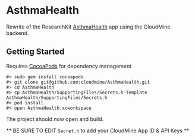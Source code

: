 # AsthmaHealth

Rewrite of the ResearchKit [AsthmaHealth](https://github.com/ResearchKit/AsthmaHealth) app using the CloudMine backend.

## Getting Started

Requires [CocoaPods](https://cocoapods.org/) for dependency management

```
#> sudo gem install cocoapods
#> git clone git@github.com:cloudmine/AsthmaHealth.git
#> cd AsthmaHealth
#> cp AsthmaHealth/SupportingFiles/Secrets.h-Template AsthmaHealth/SupportingFiles/Secrets.h
#> pod install
#> open AsthmaHealth.xcworkspace
```

The project should now open and build.

** BE SURE TO EDIT `Secret.h` to add your CloudMine App ID & API Keys **
